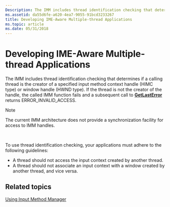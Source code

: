 ```yaml
---
Description: The IMM includes thread identification checking that determines if a calling thread is the creator of a specified input method context handle (HIMC type) or window handle (HWND type).
ms.assetid: da55d6fe-a620-4ea7-9055-91bcd3233267
title: Developing IME-Aware Multiple-thread Applications
ms.topic: article
ms.date: 05/31/2018
---
```


# Developing IME-Aware Multiple-thread Applications

The IMM includes thread identification checking that determines if a calling thread is the creator of a specified input method context handle (HIMC type) or window handle (HWND type). If the thread is not the creator of the handle, the called IMM function fails and a subsequent call to [**GetLastError**](/windows/win32/api/errhandlingapi/nf-errhandlingapi-getlasterror) returns ERROR\_INVALID\_ACCESS.

> [!Note]  
> The current IMM architecture does not provide a synchronization facility for access to IMM handles.

 

To use thread identification checking, your applications must adhere to the following guidelines:

-   A thread should not access the input context created by another thread.
-   A thread should not associate an input context with a window created by another thread, and vice versa.

## Related topics

<dl> <dt>

[Using Input Method Manager](using-input-method-manager.md)
</dt> </dl>

 

 